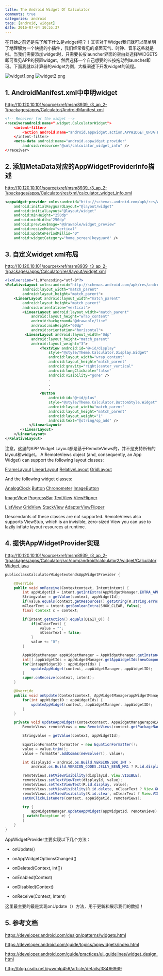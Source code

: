 ```yaml
---
title: The Android Widget Of Calculator
comments: true
categories: android
tags: [android, widget]
date: 2016-07-04 10:55:37
---
```


在开始之前还是先了解下什么是widget吧？！其实对于Widget我们就可以简单明了地理解为一个快捷的小插件，我们经常看见的桌面天气、时钟、音乐这些就是啦。当我们需要添加widget时，只需要长按launcher界面的空白处选择WIDGETS即可看见APP的预置widget，然后选择一个自己想要的长按拖动到launcher即可。下面我就以计算器的widget为例，大概阐述下开发widget的流程。

![widget1.png](/PostImage/widget1.png)  ![widget2.png](/PostImage/widget2.png)

<!--more-->
## 1. AndroidManifest.xml中申明widget

http://10.120.10.101/source/xref/msm8939_r3_ap_2-1/packages/apps/Calculator/AndroidManifest.xml
```xml
<!-- Receiver for the widget -->
<receiverandroid:name=".widget.CalculatorWidget">
    <intent-filter>
        <action android:name="android.appwidget.action.APPWIDGET_UPDATE" />
    </intent-filter>
    <meta-data android:name="android.appwidget.provider"
        android:resource="@xml/calculator_widget_info" />
</receiver>
```


## 2. 添加MetaData对应的AppWidgetProviderInfo描述

http://10.120.10.101/source/xref/msm8939_r3_ap_2-1/packages/apps/Calculator/res/xml/calculator_widget_info.xml
```xml
<appwidget-provider xmlns:android="http://schemas.android.com/apk/res/android"
    android:initialKeyguardLayout="@layout/widget"
    android:initialLayout="@layout/widget"
    android:minHeight="250dp"
    android:minWidth="250dp"
    android:previewImage="@drawable/widget_preview"
    android:resizeMode="vertical"
    android:updatePeriodMillis="0"
    android:widgetCategory="home_screen|keyguard" />
```


## 3. 自定义widget xml布局

http://10.120.10.101/source/xref/msm8939_r3_ap_2-1/packages/apps/Calculator/res/layout/widget.xml
```xml
<?xmlversion="1.0"encoding="utf-8"?>
<RelativeLayout xmlns:android="http://schemas.android.com/apk/res/android"
        android:layout_width="match_parent"
        android:layout_height="match_parent">
    <LinearLayout android:layout_width="match_parent"
        android:layout_height="match_parent"
        android:orientation="vertical">
        <LinearLayout android:layout_width="match_parent"
            android:layout_height="wrap_content"
            android:background="@drawable/line"
            android:minHeight="60dp"
            android:orientation="horizontal">
         <LinearLayout android:layout_width="0dp"
            android:layout_height="match_parent"
            android:layout_weight="3">
                <TextView android:id="@+id/display"
                    style="@style/Theme.Calculator.Display.Widget"
                    android:layout_width="wrap_content"
                    android:layout_height="match_parent"
                    android:gravity="right|center_vertical"
                    android:longClickable="false"
                    android:visibility="gone" />
                    .
                    .
                    .
                <Button
                    android:id="@+id/plus"
                    style="@style/Theme.Calculator.ButtonStyle.Widget"
                    android:layout_width="match_parent"
                    android:layout_height="match_parent"
                    android:layout_weight="1"
                    android:text="@string/op_add" />
           </LinearLayout>
       </LinearLayout>
    </LinearLayout>
</RelativeLayout>

```

注意，这里的APP Widget Layout都是基于RemoteViews的，并不是支持所有的layout和widget。
A RemoteViews object (and, consequently, an App Widget) can support the following layout classes:

[FrameLayout](https://developer.android.com/reference/android/widget/FrameLayout.html)  [LinearLayout](https://developer.android.com/reference/android/widget/LinearLayout.html)  [RelativeLayout](https://developer.android.com/reference/android/widget/RelativeLayout.html)  [GridLayout](https://developer.android.com/reference/android/widget/GridLayout.html)

And the following widget classes:

[AnalogClock](https://developer.android.com/reference/android/widget/AnalogClock.html)  [Button](https://developer.android.com/reference/android/widget/Button.html)  [Chronometer](https://developer.android.com/reference/android/widget/Chronometer.html)  [ImageButton](https://developer.android.com/reference/android/widget/ImageButton.html)

[ImageView](https://developer.android.com/reference/android/widget/ImageView.html)  [ProgressBar](https://developer.android.com/reference/android/widget/ProgressBar.html)  [TextView](https://developer.android.com/reference/android/widget/TextView.html)  [ViewFlipper](https://developer.android.com/reference/android/widget/ViewFlipper.html)

[ListView](https://developer.android.com/reference/android/widget/ListView.html)  [GridView](https://developer.android.com/reference/android/widget/GridView.html)  [StackView](https://developer.android.com/reference/android/widget/StackView.html)  [AdapterViewFlipper](https://developer.android.com/reference/android/widget/AdapterViewFlipper.html)

Descendants of these classes are not supported.
RemoteViews also supports ViewStub, which is an invisible, zero-sized View you can use to lazily inflate layout resources at runtime.


## 4. 提供AppWidgetProvider实现

http://10.120.10.101/source/xref/msm8939_r3_ap_2-1/packages/apps/Calculator/src/com/android/calculator2/widget/CalculatorWidget.java
```java
publicclassCalculatorWidgetextendsAppWidgetProvider {

    @Override
    public void onReceive(Contextcontext, Intentintent) {
        int appWidgetId = intent.getIntExtra(AppWidgetManager.EXTRA_APPWIDGET_ID, 0);
        Stringvalue = getValue(context, appWidgetId);
        if(value.equals(context.getResources().getString(R.string.error_syntax))) value = "";
        mClearText = intent.getBooleanExtra(SHOW_CLEAR, false);
        final Context c = context;

        if(intent.getAction().equals(DIGIT_0)) {
            if(mClearText) {
                value = "";
                mClearText = false;
            }
            value += "0";
        }

        AppWidgetManager appWidgetManager = AppWidgetManager.getInstance(context);
        int[] appWidgetIds = appWidgetManager.getAppWidgetIds(newComponentName(context, CalculatorWidget.class));
        for(intappWidgetID : appWidgetIds) {
            updateAppWidget(context, appWidgetManager, appWidgetID);
        }
        super.onReceive(context, intent);
    }

    @Override
    public void onUpdate(Contextcontext, AppWidgetManagerappWidgetManager, int[] appWidgetIds) {
        for(int appWidgetID : appWidgetIds) {
            updateAppWidget(context, appWidgetManager, appWidgetID);
        }
    }

    private void updateAppWidget(Contextcontext, AppWidgetManagerappWidgetManager, intappWidgetId) {
        RemoteViews remoteViews = new RemoteViews(context.getPackageName(), R.layout.widget);

        Stringvalue = getValue(context, appWidgetId);

        EquationFormatterformatter = new EquationFormatter();
        value = value.trim();
        value = formatter.addComas(newSolver(), value);

        int displayId = android.os.Build.VERSION.SDK_INT >
            android.os.Build.VERSION_CODES.JELLY_BEAN_MR1 ? R.id.display_long_clickable : R.id.display;

        remoteViews.setViewVisibility(displayId, View.VISIBLE);
        remoteViews.setTextViewText(displayId, value);
        remoteViews.setTextViewText(R.id.display, value);
        remoteViews.setViewVisibility(R.id.delete, mClearText ? View.GONE : View.VISIBLE);
        remoteViews.setViewVisibility(R.id.clear, mClearText ? View.VISIBLE : View.GONE);
        setOnClickListeners(context, appWidgetId, remoteViews);

        try {
            appWidgetManager.updateAppWidget(appWidgetId, remoteViews);
        } catch(Exception e) {
        }
    }
}
```

AppWidgetProvider主要实现以下几个方法：

* onUpdate()

* onAppWidgetOptionsChanged()

* onDeleted(Context, int[])

* onEnabled(Context)

* onDisabled(Context)

* onReceive(Context, Intent)

这里最主要的最是实现onUpdate（）方法，用于更新和展示我们的数据！


## 5. 参考文档

https://developer.android.com/design/patterns/widgets.html

https://developer.android.com/guide/topics/appwidgets/index.html

https://developer.android.com/guide/practices/ui_guidelines/widget_design.html

http://blog.csdn.net/jjwwmlp456/article/details/38466969

